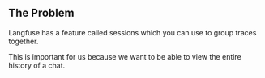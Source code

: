 ## The Problem

Langfuse has a feature called sessions which you can use to group traces together.

This is important for us because we want to be able to view the entire history of a chat.
